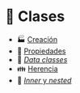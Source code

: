 # :herb: Clases

* :factory: [Creación](basico/clases_creacion.md)
* :ticket: [Propiedades](basico/clases_propiedades.md)
* :card_index: [_Data classes_](basico/clases_data_classes.md)
* :family: [Herencia](basico/clases_herencia.md)
* :seedling: [_Inner_ y _nested_](basico/clases_inner_nested.md)